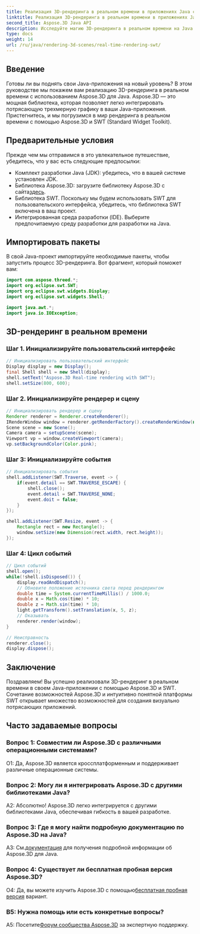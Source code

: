 ```yaml
---
title: Реализация 3D-рендеринга в реальном времени в приложениях Java с использованием SWT
linktitle: Реализация 3D-рендеринга в реальном времени в приложениях Java с использованием SWT
second_title: Aspose.3D Java API
description: Исследуйте магию 3D-рендеринга в реальном времени на Java с помощью Aspose.3D. Создавайте визуально ошеломляющие приложения без особых усилий.
type: docs
weight: 14
url: /ru/java/rendering-3d-scenes/real-time-rendering-swt/
---
```

## Введение

Готовы ли вы поднять свои Java-приложения на новый уровень? В этом руководстве мы покажем вам реализацию 3D-рендеринга в реальном времени с использованием Aspose.3D для Java. Aspose.3D — это мощная библиотека, которая позволяет легко интегрировать потрясающую трехмерную графику в ваши Java-приложения. Пристегнитесь, и мы погрузимся в мир рендеринга в реальном времени с помощью Aspose.3D и SWT (Standard Widget Toolkit).

## Предварительные условия

Прежде чем мы отправимся в это увлекательное путешествие, убедитесь, что у вас есть следующие предпосылки:

- Комплект разработки Java (JDK): убедитесь, что в вашей системе установлен JDK.
-  Библиотека Aspose.3D: загрузите библиотеку Aspose.3D с сайта[здесь](https://releases.aspose.com/3d/java/).
- Библиотека SWT. Поскольку мы будем использовать SWT для пользовательского интерфейса, убедитесь, что библиотека SWT включена в ваш проект.
- Интегрированная среда разработки (IDE). Выберите предпочитаемую среду разработки для разработки на Java.

## Импортировать пакеты

В свой Java-проект импортируйте необходимые пакеты, чтобы запустить процесс 3D-рендеринга. Вот фрагмент, который поможет вам:

```java
import com.aspose.threed.*;
import org.eclipse.swt.SWT;
import org.eclipse.swt.widgets.Display;
import org.eclipse.swt.widgets.Shell;

import java.awt.*;
import java.io.IOException;
```

## 3D-рендеринг в реальном времени

### Шаг 1. Инициализируйте пользовательский интерфейс
```java
// Инициализировать пользовательский интерфейс
Display display = new Display();
final Shell shell = new Shell(display);
shell.setText("Aspose.3D Real-time rendering with SWT");
shell.setSize(800, 600);
```

### Шаг 2. Инициализируйте рендерер и сцену
```java
// Инициализировать рендерер и сцену
Renderer renderer = Renderer.createRenderer();
IRenderWindow window = renderer.getRenderFactory().createRenderWindow(new RenderParameters(), WindowHandle.fromWin32(shell.handle));
Scene scene = new Scene();
Camera camera = setupScene(scene);
Viewport vp = window.createViewport(camera);
vp.setBackgroundColor(Color.pink);
```

### Шаг 3: Инициализируйте события
```java
// Инициализировать события
shell.addListener(SWT.Traverse, event -> {
    if(event.detail == SWT.TRAVERSE_ESCAPE) {
        shell.close();
        event.detail = SWT.TRAVERSE_NONE;
        event.doit = false;
    }
});

shell.addListener(SWT.Resize, event -> {
    Rectangle rect = new Rectangle();
    window.setSize(new Dimension(rect.width, rect.height));
});
```

### Шаг 4: Цикл событий
```java
// Цикл событий
shell.open();
while(!shell.isDisposed()) {
    display.readAndDispatch();
    // Обновите положение источника света перед рендерингом
    double time = System.currentTimeMillis() / 1000.0;
    double x = Math.cos(time) * 10;
    double z = Math.sin(time) * 10;
    light.getTransform().setTranslation(x, 5, z);
    // Оказывать
    renderer.render(window);
}

// Неисправность
renderer.close();
display.dispose();
```

## Заключение

Поздравляем! Вы успешно реализовали 3D-рендеринг в реальном времени в своем Java-приложении с помощью Aspose.3D и SWT. Сочетание возможностей Aspose.3D и интуитивно понятной платформы SWT открывает множество возможностей для создания визуально потрясающих приложений.

## Часто задаваемые вопросы

### Вопрос 1: Совместим ли Aspose.3D с различными операционными системами?

О1: Да, Aspose.3D является кроссплатформенным и поддерживает различные операционные системы.

### Вопрос 2: Могу ли я интегрировать Aspose.3D с другими библиотеками Java?

А2: Абсолютно! Aspose.3D легко интегрируется с другими библиотеками Java, обеспечивая гибкость в вашей разработке.

### Вопрос 3: Где я могу найти подробную документацию по Aspose.3D на Java?

 A3: См.[документация](https://reference.aspose.com/3d/java/) для получения подробной информации об Aspose.3D для Java.

### Вопрос 4: Существует ли бесплатная пробная версия Aspose.3D?

 О4: Да, вы можете изучить Aspose.3D с помощью[бесплатная пробная версия](https://releases.aspose.com/) вариант.

### В5: Нужна помощь или есть конкретные вопросы?

 A5: Посетите[Форум сообщества Aspose.3D](https://forum.aspose.com/c/3d/18) за экспертную поддержку.